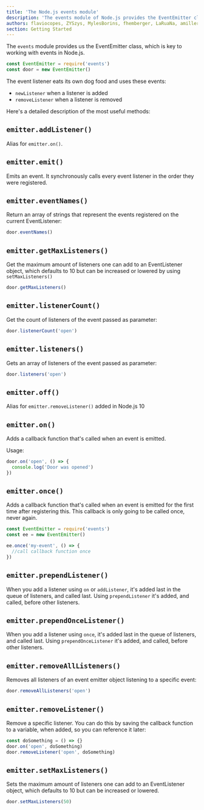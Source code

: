 ```yaml
---
title: 'The Node.js events module'
description: 'The events module of Node.js provides the EventEmitter class'
authors: flaviocopes, ZYSzys, MylesBorins, fhemberger, LaRuaNa, amiller-gh, ahmadawais
section: Getting Started
---
```


The `events` module provides us the EventEmitter class, which is key to working with events in Node.js.

```js
const EventEmitter = require('events')
const door = new EventEmitter()
```

The event listener eats its own dog food and uses these events:

- `newListener` when a listener is added
- `removeListener` when a listener is removed

Here's a detailed description of the most useful methods:

## `emitter.addListener()`

Alias for `emitter.on()`.

## `emitter.emit()`

Emits an event. It synchronously calls every event listener in the order they were registered.

## `emitter.eventNames()`

Return an array of strings that represent the events registered on the current EventListener:

```js
door.eventNames()
```

## `emitter.getMaxListeners()`

Get the maximum amount of listeners one can add to an EventListener object, which defaults to 10 but can be increased or lowered by using `setMaxListeners()`

```js
door.getMaxListeners()
```

## `emitter.listenerCount()`

Get the count of listeners of the event passed as parameter:

```js
door.listenerCount('open')
```

## `emitter.listeners()`

Gets an array of listeners of the event passed as parameter:

```js
door.listeners('open')
```

## `emitter.off()`

Alias for `emitter.removeListener()` added in Node.js 10

## `emitter.on()`

Adds a callback function that's called when an event is emitted.

Usage:

```js
door.on('open', () => {
  console.log('Door was opened')
})
```

## `emitter.once()`

Adds a callback function that's called when an event is emitted for the first time after registering this. This callback is only going to be called once, never again.

```js
const EventEmitter = require('events')
const ee = new EventEmitter()

ee.once('my-event', () => {
  //call callback function once
})
```

## `emitter.prependListener()`

When you add a listener using `on` or `addListener`, it's added last in the queue of listeners, and called last. Using `prependListener` it's added, and called, before other listeners.

## `emitter.prependOnceListener()`

When you add a listener using `once`, it's added last in the queue of listeners, and called last. Using `prependOnceListener` it's added, and called, before other listeners.

## `emitter.removeAllListeners()`

Removes all listeners of an event emitter object listening to a specific event:

```js
door.removeAllListeners('open')
```

## `emitter.removeListener()`

Remove a specific listener. You can do this by saving the callback function to a variable, when added, so you can reference it later:

```js
const doSomething = () => {}
door.on('open', doSomething)
door.removeListener('open', doSomething)
```

## `emitter.setMaxListeners()`

Sets the maximum amount of listeners one can add to an EventListener object, which defaults to 10 but can be increased or lowered.

```js
door.setMaxListeners(50)
```
